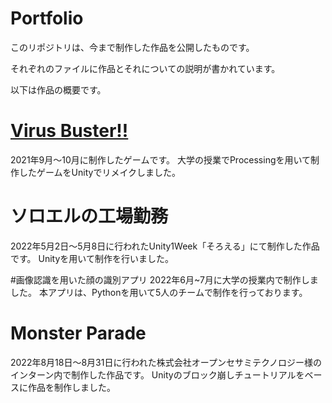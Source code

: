 # Portfolio
 このリポジトリは、今まで制作した作品を公開したものです。
 
 それぞれのファイルに作品とそれについての説明が書かれています。
 
 以下は作品の概要です。
 
 # [Virus Buster!!](https://github.com/TakumiShinya/Portfolio/tree/main/Virus%20Buster)
 2021年9月～10月に制作したゲームです。
 大学の授業でProcessingを用いて制作したゲームをUnityでリメイクしました。
 
 # ソロエルの工場勤務
 2022年5月2日～5月8日に行われたUnity1Week「そろえる」にて制作した作品です。
 Unityを用いて制作を行いました。
 
 #画像認識を用いた顔の識別アプリ
 2022年6月~7月に大学の授業内で制作しました。
 本アプリは、Pythonを用いて5人のチームで制作を行っております。
 
 # Monster Parade
 2022年8月18日～8月31日に行われた株式会社オープンセサミテクノロジー様のインターン内で制作した作品です。
 Unityのブロック崩しチュートリアルをベースに作品を制作しました。
 
 # 
